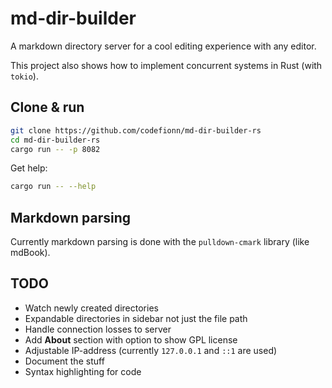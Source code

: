# md-dir-builder

A markdown directory server for a cool editing experience with any editor.

This project also shows how to implement concurrent systems in Rust (with ``tokio``).

## Clone & run

```sh
git clone https://github.com/codefionn/md-dir-builder-rs
cd md-dir-builder-rs
cargo run -- -p 8082
```

Get help:

```sh
cargo run -- --help
```

## Markdown parsing

Currently markdown parsing is done with the ``pulldown-cmark`` library (like mdBook).

## TODO

* Watch newly created directories
* Expandable directories in sidebar not just the file path
* Handle connection losses to server
* Add **About** section with option to show GPL license
* Adjustable IP-address (currently ``127.0.0.1`` and ``::1`` are used)
* Document the stuff
* Syntax highlighting for code

